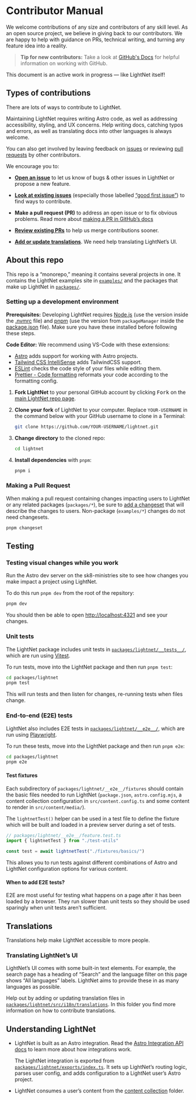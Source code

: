 # Contributor Manual

We welcome contributions of any size and contributors of any skill level.
As an open source project, we believe in giving back to our contributors.
We are happy to help with guidance on PRs, technical writing, and turning any feature idea into a reality.

> **Tip for new contributors:**
> Take a look at [GitHub's Docs](https://docs.github.com/en/get-started/quickstart/hello-world) for helpful information on working with GitHub.

This document is an active work in progress — like LightNet itself!

## Types of contributions

There are lots of ways to contribute to LightNet.

Maintaining LightNet requires writing Astro code, as well as addressing accessibility, styling, and UX concerns.
Help writing docs, catching typos and errors, as well as translating docs into other languages is always welcome.

You can also get involved by leaving feedback on [issues](https://github.com/LightNetDev/LightNet/issues) or reviewing [pull requests](https://github.com/LightNetDev/LightNet/pulls) by other contributors.

We encourage you to:

- [**Open an issue**](https://github.com/LightNetDev/LightNet/issues/new/choose) to let us know of bugs & other issues in LightNet or propose a new feature.

- [**Look at existing issues**](https://github.com/LightNetDev/LightNet/issues) (especially those labelled [“good first issue”](https://github.com/LightNetDev/LightNet//issues?q=is%3Aissue+is%3Aopen+label%3A%22good+first+issue%22+)) to find ways to contribute.

- **Make a pull request (PR)** to address an open issue or to fix obvious problems.
  Read more about [making a PR in GitHub’s docs](https://docs.github.com/en/get-started/quickstart/contributing-to-projects)

- [**Review existing PRs**](https://github.com/LightNetDev/LightNet/pulls) to help us merge contributions sooner.

- [**Add or update translations**](#translations). We need help translating LightNet’s UI.

## About this repo

This repo is a “monorepo,” meaning it contains several projects in one. It contains the LightNet examples site in [`examples/`](./examples/) and the packages that make up LightNet in [`packages/`](./packages/).

### Setting up a development environment

**Prerequisites:** Developing LightNet requires [Node.js](https://nodejs.org/en) (use the version inside the [.nvmrc](./.nvmrc) file) and [pnpm](https://pnpm.io/) (use the version from `packageManager` inside the [package.json](./package.json) file). Make sure you have these installed before following these steps.

**Code Editor:** We recommend using VS-Code with these extensions:

- [Astro](https://marketplace.visualstudio.com/items?itemName=astro-build.astro-vscode) adds support for working with Astro projects.
- [Tailwind CSS IntelliSense](https://marketplace.visualstudio.com/items?itemName=bradlc.vscode-tailwindcss) adds TailwindCSS support.
- [ESLint](https://marketplace.visualstudio.com/items?itemName=dbaeumer.vscode-eslint) checks the code style of your files while editing them.
- [Prettier - Code formatting](https://marketplace.visualstudio.com/items?itemName=esbenp.prettier-vscode) reformats your code according to the formatting config.

1. **Fork LightNet** to your personal GitHub account by clicking <kbd>Fork</kbd> on the [main LightNet repo page](https://github.com/lightnetdev/lightnet).

2. **Clone your fork** of LightNet to your computer. Replace `YOUR-USERNAME` in the command below with your GitHub username to clone in a Terminal:

   ```sh
   git clone https://github.com/YOUR-USERNAME/lightnet.git
   ```

3. **Change directory** to the cloned repo:

   ```sh
   cd lightnet
   ```

4. **Install dependencies** with `pnpm`:

   ```sh
   pnpm i
   ```

### Making a Pull Request

When making a pull request containing changes impacting users to LightNet or any related packages (`packages/*`), be sure to [add a changeset](https://github.com/changesets/changesets/blob/main/docs/adding-a-changeset.md#i-am-in-a-multi-package-repository-a-mono-repo) that will describe the changes to users.
Non-package (`examples/*`) changes do not need changesets.

```sh
pnpm changeset
```

## Testing

### Testing visual changes while you work

Run the Astro dev server on the sk8-ministries site to see how changes you make impact a project using LightNet.

To do this run `pnpm dev` from the root of the repsitory:

```sh
pnpm dev
```

You should then be able to open <http://localhost:4321> and see your changes.

### Unit tests

The LightNet package includes unit tests in [`packages/lightnet/__tests__/`](./packages/lightnet/__tests__/), which are run using [Vitest](https://vitest.dev/).

To run tests, move into the LightNet package and then run `pnpm test`:

```sh
cd packages/lightnet
pnpm test
```

This will run tests and then listen for changes, re-running tests when files change.

### End-to-end (E2E) tests

LightNet also includes E2E tests in [`packages/lightnet/__e2e__/`](./packages/lightnet/__e2e__/), which are run using [Playwright](https://playwright.dev/).

To run these tests, move into the LightNet package and then run `pnpm e2e`:

```sh
cd packages/lightnet
pnpm e2e
```

#### Test fixtures

Each subdirectory of `packages/lightnet/__e2e__/fixtures` should contain the basic files needed to run LightNet (`package.json`, `astro.config.mjs`, a content collection configuration in `src/content.config.ts` and some content to render in `src/content/media/`).

The `lightnetTest()` helper can be used in a test file to define the fixture which will be built and loaded in a preview server during a set of tests.

```ts
// packages/lightnet/__e2e__/feature.test.ts
import { lightnetTest } from "./test-utils"

const test = await lightnetTest("./fixtures/basics/")
```

This allows you to run tests against different combinations of Astro and LightNet configuration options for various content.

#### When to add E2E tests?

E2E are most useful for testing what happens on a page after it has been loaded by a browser. They run slower than unit tests so they should be used sparingly when unit tests aren’t sufficient.

## Translations

Translations help make LightNet accessible to more people.

### Translating LightNet’s UI

LightNet’s UI comes with some built-in text elements. For example, the search page has a heading of “Search” and the language filter on this page shows “All languages” labels. LightNet aims to provide these in as many languages as possible.

Help out by adding or updating translation files in [`packages/lightnet/src/i18n/translations`](./packages/lightnet/src/i18n/translations/).
In this folder you find more information on how to contribute translations.

## Understanding LightNet

- LightNet is built as an Astro integration.
  Read the [Astro Integration API docs](https://docs.astro.build/en/reference/integrations-reference/) to learn more about how integrations work.

  The LightNet integration is exported from [`packages/lightnet/exports/index.ts`](./packages/lightnet/exports/index.ts).
  It sets up LightNet’s routing logic, parses user config, and adds configuration to a LightNet user’s Astro project.

- LightNet consumes a user’s content from the [content collection](https://docs.astro.build/en/guides/content-collections/) folder.
